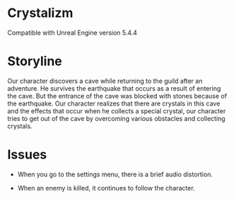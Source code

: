 # Crystalizm

Compatible with Unreal Engine version 5.4.4

# Storyline

Our character discovers a cave while returning to the guild after an adventure. He survives the earthquake that occurs as a result of entering the cave. But the entrance of the cave was blocked with stones because of the earthquake. Our character realizes that there are crystals in this cave and the effects that occur when he collects a special crystal, our character tries to get out of the cave by overcoming various obstacles and collecting crystals.

# Issues

- When you go to the settings menu, there is a brief audio distortion.

- When an enemy is killed, it continues to follow the character.
